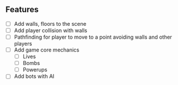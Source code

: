 ## Features
- [ ] Add walls, floors to the scene
- [ ] Add player collision with walls
- [ ] Pathfinding for player to move to a point avoiding walls and other players
- [ ] Add game core mechanics
    - [ ] Lives
    - [ ] Bombs
    - [ ] Powerups
- [ ] Add bots with AI
